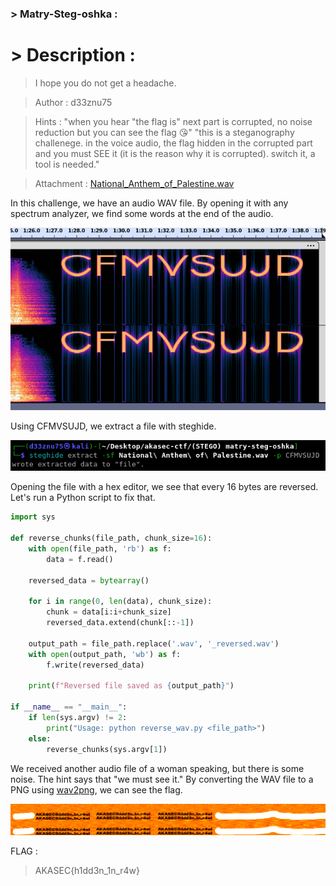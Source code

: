 ### > Matry-Steg-oshka :

# > Description :

> I hope you do not get a headache.

> Author : d33znu75

> Hints :
>   "when you hear "the flag is" next part is corrupted, no noise reduction but you can see the flag 😘"
>   "this is a steganography challenege. in the voice audio, the flag hidden in the corrupted part and you must SEE it (it is the reason why it is corrupted). switch it, a tool is needed."

> Attachment : [National_Anthem_of_Palestine.wav](https://www.mediafire.com/file/fp0141309t0y1kh/National_Anthem_of_Palestine.wav/file)

In this challenge, we have an audio WAV file. By opening it with any spectrum analyzer, we find some words at the end of the audio.

![](./images/steg1.png)

Using CFMVSUJD, we extract a file with steghide.

![](./images/steg2.png)

Opening the file with a hex editor, we see that every 16 bytes are reversed. Let's run a Python script to fix that.

```py
import sys

def reverse_chunks(file_path, chunk_size=16):
    with open(file_path, 'rb') as f:
        data = f.read()
    
    reversed_data = bytearray()
    
    for i in range(0, len(data), chunk_size):
        chunk = data[i:i+chunk_size]
        reversed_data.extend(chunk[::-1])
    
    output_path = file_path.replace('.wav', '_reversed.wav')
    with open(output_path, 'wb') as f:
        f.write(reversed_data)
    
    print(f"Reversed file saved as {output_path}")

if __name__ == "__main__":
    if len(sys.argv) != 2:
        print("Usage: python reverse_wav.py <file_path>")
    else:
        reverse_chunks(sys.argv[1])
```

We received another audio file of a woman speaking, but there is some noise. The hint says that "we must see it." By converting the WAV file to a PNG using [wav2png](https://directmusic.me/wav2png/), we can see the flag.

![](./images/left_channel.png)

FLAG : 
> AKASEC{h1dd3n_1n_r4w}